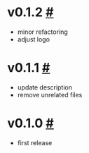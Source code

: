 # v0.1.2 [#](https://github.com/idleberg/vscode-wordpress-salts/releases/tag/0.1.2)

- minor refactoring
- adjust logo

# v0.1.1 [#](https://github.com/idleberg/vscode-wordpress-salts/releases/tag/0.1.1)

- update description
- remove unrelated files

# v0.1.0 [#](https://github.com/idleberg/vscode-wordpress-salts/releases/tag/0.1.0)

- first release

